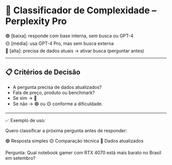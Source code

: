 # 🧠 Classificador de Complexidade – Perplexity Pro

🟢 [baixa]: responde com base interna, sem busca ou GPT-4  
🟡 [média]: usa GPT-4 Pro, mas sem busca externa  
🔴 [alta]: precisa de dados atuais → ativar busca (perguntar antes)

---

## 📋 Critérios de Decisão
- A pergunta precisa de dados atualizados?  
- Fala de preço, produto ou benchmark?  
- Se sim → 🔴  
- Se não → 🟢 ou 🟡 conforme a dificuldade.

---

✅ Exemplo de uso:

Quero classificar a próxima pergunta antes de responder:

🟢 Resposta simples
🟡 Comparação técnica
🔴 Dados atualizados

Pergunta: Qual notebook gamer com RTX 4070 está mais barato no Brasil em setembro?
